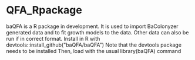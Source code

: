 # QFA_Rpackage
 baQFA is a R package in development. It is used to import BaColonyzer generated data and to fit growth models  to the data. Other data can also be run if in correct format.
Install in R with
devtools::install_github("baQFA/baQFA")
Note that the devtools package needs to be installed
Then, load with the usual
library(baQFA)
command
